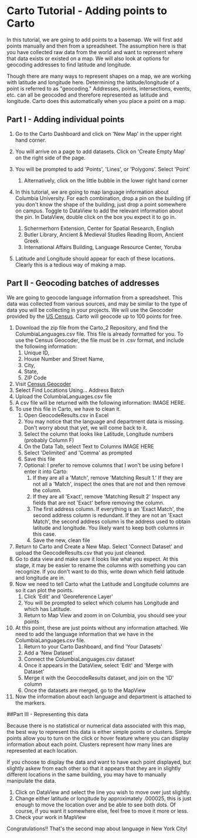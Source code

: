 # Carto Tutorial - Adding points to Carto

In this tutorial, we are going to add points to a basemap. We will first add points manually and then from a spreadsheet. The assumption here is that you have collected raw data from the world and want to represent where that data exists or existed on a map. We will also look at options for geocoding addresses to find latitude and longitude. 

Though there are many ways to represent shapes on a map, we are working with latitude and longitude here. Determining the latitude/longitude of a point is referred to as "geocoding." Addresses, points, intersections, events, etc. can all be geocoded and therefore represented as latitude and longitude.  Carto does this automatically when you place a point on a map. 

## Part I - Adding individual points
1. Go to the Carto Dashboard and click on 'New Map' in the upper right hand corner.
2. You will arrive on a page to add datasets. Click on 'Create Empty Map' on the right side of the page.
3. You will be prompted to add 'Points', 'Lines', or 'Polygons'. Select 'Point'
	1. Alternatively, click on the little bubble in the lower right hand corner
	
4. In this tutorial, we are going to map language information about Columbia University. For each combination, drop a pin on the building (if you don't know the shape of the building, just drop a point somewhere on campus. Toggle to DataView to add the relevant information about the pin. In DataView, double click on the box you expect it to go in.
	1. Schermerhorn Extension, Center for Spatial Research, English
	2. Butler Library, Ancient & Medieval Studies Reading Room, Ancient Greek
	3. International Affairs Building, Language Resource Center, Yoruba
5. Latitude and Longitude should appear for each of these locations. Clearly this is a tedious way of making a map. 

## Part II - Geocoding batches of addresses

We are going to geocode language information from a spreadsheet. This data was collected from various sources, and may be similar to the type of data you will be collecting in your projects. We will use the Geocoder provided by the [US Census](https://www.census.gov/geo/maps-data/data/geocoder.html). Carto will geocode up to 100 points for free.

1.  Download the zip file from the Carto_2 Repository, and find the ColumbiaLanguages.csv file. This file is already formatted for you. To use the Census Geocoder, the file must be in .csv format, and include the following information:
	1. Unique ID,
    2. House Number and Street Name,
    3. City,
    4. State,
    5. ZIP Code
2. Visit [Census Geocoder](https://geocoding.geo.census.gov/geocoder/)
3. Select Find Locations Using... Address Batch
4. Upload the ColumbiaLanguages.csv file
5. A csv file will be returned with the following information: IMAGE HERE.
6. To use this file in Carto, we have to clean it. 
	1. Open GeocodeResults.csv in Excel
	2. You may notice that the language and department data is missing. Don't worry about that yet, we will come back to it.
	3. Select the column that looks like Latitude, Longitude numbers (probably Column F)
	4. On the Data Tab, select Text to Columns IMAGE HERE 
	5. Select 'Delimited' and 'Comma' as prompted
	6. Save this file
	7. Optional: I prefer to remove columns that I won't be using before I enter it into Carto:
		1. If they are all a 'Match', remove 'Matching Result 1.' If they are not all a 'Match', inspect the ones that are not and then remove the column. 
		2. If they are all 'Exact', remove 'Matching Result 2' Inspect any fields that are not 'Exact' before removing the column.
		3. The first address column. If everything is an 'Exact Match', the second address column is redundant. If they are not an 'Exact Match', the second address column is the address used to obtain latitude and longitude. You likely want to keep both columns in this case. 
		4. Save the new, clean file
7. Return to Carto and Create a New Map. Select 'Connect Dataset' and upload the GeocodeResults.csv that you just cleaned.
8. Go to data view and make sure it looks like what you expect. At this stage, it may be easier to rename the columns with something you can recognize. If you don't want to do this, write down which field latitude and longitude are in. 
9. Now we need to tell Carto what the Latitude and Longitude columns are so it can plot the points. 
	1. Click 'Edit' and 'Georeference Layer'
	2. You will be prompted to select which column has Longitude and which has Latitude.
	3. Return to Map View and zoom in on Columbia, you should see your points
10. At this point, these are just points without any information attached. We need to add the language information that we have in the ColumbiaLanguages.csv file.
	1. Return to your Carto Dashboard, and find 'Your Datasets'
	2. Add a 'New Dataset'
	3. Connect the ColumbiaLanguages.csv dataset
	4. Once it appears in the DataView, select 'Edit' and 'Merge with Dataset'
	5. Merge it with the GeocodeResults dataset, and join on the 'ID' column
	6. Once the datasets are merged, go to the MapView
11. Now the information about each language and department is attached to the markers. 

##Part III - Representing this data

Because there is no statistical or numerical data associated with this map, the best way to represent this data is either simple points or clusters. Simple points allow you to turn on the click or hover feature where you can display information about each point. Clusters represent how many lines are represented at each location. 

If you choose to display the data and want to have each point displayed, but slightly askew from each other so that it appears that they are in slightly different locations in the same building, you may have to manually manipulate the data.

1. Click on DataView and select the line you wish to move over just slightly. 
2. Change either latitude or longitude by approximately .000025, this is just enough to move the location over and be able to see both dots. Of course, if you want it somewhere else, feel free to move it more or less. 
3. Check your work in MapView

Congratulations!! That's the second map about language in New York City! 







